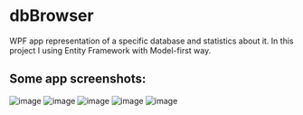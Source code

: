 # dbBrowser
WPF app representation of a specific database and statistics about it.
In this project I using Entity Framework with Model-first way.

## Some app screenshots:  
![image](https://user-images.githubusercontent.com/70976803/203630513-784ccf8c-8126-44be-9e4d-cf11a274db86.png)
![image](https://user-images.githubusercontent.com/70976803/203630696-575a4bcc-69d2-4343-a755-2c45b5df5615.png)
![image](https://user-images.githubusercontent.com/70976803/203631787-1c11d72f-b558-4903-8556-af453ec18be3.png)
![image](https://user-images.githubusercontent.com/70976803/203631830-754bf03f-ae0f-4ae7-ba06-97f34696a989.png)
![image](https://user-images.githubusercontent.com/70976803/203631854-60b1084c-5f45-4e72-a50c-1fee2f84f9e5.png)

